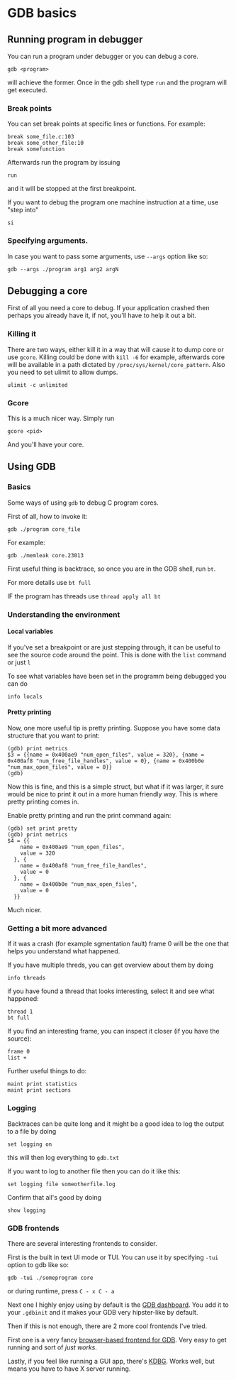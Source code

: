 # GDB basics
## Running program in debugger 
You can run a program under debugger or you can debug a core.
```
gdb <program>
```
will achieve the former.
Once in the gdb shell type `run` and the program will get executed.

### Break points
You can set break points at specific lines or functions.
For example:
```
break some_file.c:103
break some_other_file:10
break somefunction
```
Afterwards run the program by issuing
```
run
```
and it will be stopped at the first breakpoint.

If you want to debug the program one machine instruction at a time, use "step into"

```
si
```

### Specifying arguments.
In case you want to pass some arguments, use `--args` option like so:

```
gdb --args ./program arg1 arg2 argN
```



## Debugging a core
First of all you need a core to debug. 
If your application crashed then perhaps you already have it, if not, you'll have to help it out a bit.
### Killing it
There are two ways, either kill it in a way that will cause it to dump core or use `gcore`.
Killing could be done with `kill -6` for example, afterwards core will be available in a path dictated by `/proc/sys/kernel/core_pattern`. Also you need to set ulimit to allow dumps. 
```
ulimit -c unlimited
```
### Gcore
This is a much nicer way.
Simply run 
```
gcore <pid>
```
And you'll have your core.

## Using GDB
### Basics

Some ways of using `gdb` to debug C program cores.

First of all, how to invoke it:
```
gdb ./program core_file
```

For example:
```
gdb ./memleak core.23013
```

First useful thing is backtrace, so once you are in the GDB shell, run `bt`.

For more details use `bt full`

IF the program has threads use `thread apply all bt`
### Understanding the environment

#### Local variables

If you've set a breakpoint or are just stepping through, it can be useful to see the source code around the point.
This is done with the `list` command or just `l`

To see what variables have been set in the programm being debugged you can do

```
info locals
```

#### Pretty printing
Now, one more useful tip is pretty printing.
Suppose you have some data structure that you want to print:
```
(gdb) print metrics
$3 = {{name = 0x400ae9 "num_open_files", value = 320}, {name = 0x400af8 "num_free_file_handles", value = 0}, {name = 0x400b0e "num_max_open_files", value = 0}}
(gdb)
```
Now this is fine, and this is a simple struct, but what if it was larger, it sure would be nice to print it out in a more human friendly way.
This is where pretty printing comes in.

Enable pretty printing and run the print command again:
```
(gdb) set print pretty
(gdb) print metrics
$4 = {{
    name = 0x400ae9 "num_open_files",
    value = 320
  }, {
    name = 0x400af8 "num_free_file_handles",
    value = 0
  }, {
    name = 0x400b0e "num_max_open_files",
    value = 0
  }}
```
Much nicer.


### Getting a bit more advanced 
If it was a crash (for example sgmentation fault) frame 0 will be the one that helps you understand what happened.

If you have multiple threds, you can get overview about them by doing

```
info threads
```

if you have found a thread that looks interesting, select it and see what happened:

```
thread 1
bt full
```

If you find an interesting frame, you can inspect it closer (if you have the source):
```
frame 0
list +
```


Further useful things to do:
```
maint print statistics
maint print sections
```
### Logging 
Backtraces can be quite long and it might be a good idea to log the output to a file by doing
```
set logging on
```
this will then log everything to `gdb.txt`

If you want to log to another file then you can do it like this:
```
set logging file someotherfile.log
```
Confirm that all's good by doing
```
show logging
```


### GDB frontends

There are several interesting frontends to consider.

First is the built in text UI mode or TUI. You can use it by specifying `-tui` option to gdb like so:
```
gdb -tui ./someprogram core
```
or during runtime, press `C - x C - a`

Next one I highly enjoy using by default is the [GDB dashboard](https://github.com/cyrus-and/gdb-dashboard). You add it to your `.gdbinit` and it makes your GDB very hipster-like by default.

Then if this is not enough, there are 2 more cool frontends I've tried.

First one is a very fancy [browser-based frontend for GDB](https://github.com/cs01/gdbgui). Very easy to get running and sort of *just works*.

Lastly, if you feel like running a GUI app, there's [KDBG](http://www.kdbg.org/). Works well, but means you have to have X server running.
